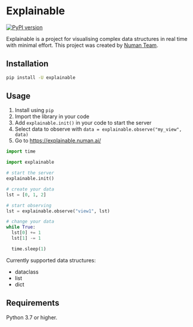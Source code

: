# Explainable

[![PyPI version](https://img.shields.io/pypi/v/explainable.svg)](https://pypi.org/project/explainable/)

Explainable is a project for visualising complex data structures in real time with minimal effort.
This project was created by [Numan Team](https://numan.ai/).

## Installation

```sh
pip install -U explainable
```

## Usage

1. Install using `pip`
2. Import the library in your code
3. Add `explainable.init()` in your code to start the server
4. Select data to observe with `data = explainable.observe("my_view", data)`
5. Go to https://explainable.numan.ai/

```python
import time

import explainable

# start the server
explainable.init()

# create your data
lst = [0, 1, 2]

# start observing
lst = explainable.observe("view1", lst)

# change your data
while True:
  lst[0] += 1
  lst[1] -= 1

  time.sleep(1)
```

Currently supported data structures:
- dataclass
- list
- dict

## Requirements

Python 3.7 or higher.
